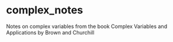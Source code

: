 # complex_notes

Notes on complex variables from the book Complex Variables and Applications by Brown and Churchill
